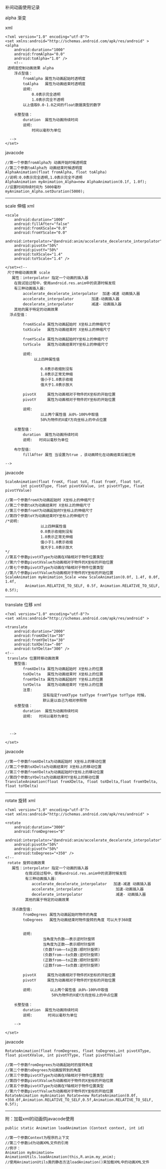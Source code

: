 补间动画使用记录


alpha  渐变

xml


    <?xml version="1.0" encoding="utf-8"?>
	<set xmlns:android="http://schemas.android.com/apk/res/android" >
    <alpha
        android:duration="1000"
        android:fromAlpha="0.0"
        android:toAlpha="1.0" />
    	<!--
     透明度控制动画效果 alpha
        浮点型值：
            fromAlpha 属性为动画起始时透明度
            toAlpha   属性为动画结束时透明度
            说明: 
                0.0表示完全透明
                1.0表示完全不透明
            以上值取0.0-1.0之间的float数据类型的数字
        
        长整型值：
            duration  属性为动画持续时间
            说明:     
                时间以毫秒为单位

  	  -->
	</set>


javacode

    //第一个参数fromAlpha为 动画开始时候透明度
	//第二个参数toAlpha为 动画结束时候透明度
	AlphaAnimation(float fromAlpha, float toAlpha) 
	//说明:0.0表示完全透明,1.0表示完全不透明
	AlphaAnimation myAnimation_Alpha=new AlphaAnimation(0.1f, 1.0f);
	//设置时间持续时间为 5000毫秒
	myAnimation_Alpha.setDuration(5000);



----------

scale 伸缩
xml

<?xml version="1.0" encoding="utf-8"?>
<set xmlns:android="http://schemas.android.com/apk/res/android" >

    <scale
        android:duration="1000"
        android:fillAfter="false"
        android:fromXScale="0.0"
        android:fromYScale="0.0"
        android:interpolator="@android:anim/accelerate_decelerate_interpolator"
        android:pivotX="50%"
        android:pivotY="50%"
        android:toXScale="1.4"
        android:toYScale="1.4" />

	</set><!--
     尺寸伸缩动画效果 scale
       属性：interpolator 指定一个动画的插入器
        在我试验过程中，使用android.res.anim中的资源时候发现
        有三种动画插入器:
            accelerate_decelerate_interpolator  加速-减速 动画插入器
            accelerate_interpolator        加速-动画插入器
            decelerate_interpolator        减速- 动画插入器
        其他的属于特定的动画效果
      浮点型值：
         
            fromXScale 属性为动画起始时 X坐标上的伸缩尺寸    
            toXScale   属性为动画结束时 X坐标上的伸缩尺寸     
        
            fromYScale 属性为动画起始时Y坐标上的伸缩尺寸    
            toYScale   属性为动画结束时Y坐标上的伸缩尺寸    
        
            说明:
                 以上四种属性值    
    
                    0.0表示收缩到没有 
                    1.0表示正常无伸缩     
                    值小于1.0表示收缩  
                    值大于1.0表示放大
        
            pivotX     属性为动画相对于物件的X坐标的开始位置
            pivotY     属性为动画相对于物件的Y坐标的开始位置
        
            说明:
                    以上两个属性值 从0%-100%中取值
                    50%为物件的X或Y方向坐标上的中点位置
        
        长整型值：
            duration  属性为动画持续时间
            说明:   时间以毫秒为单位

        布尔型值:
            fillAfter 属性 当设置为true ，该动画转化在动画结束后被应用

	-->



javacode

    ScaleAnimation(float fromX, float toX, float fromY, float toY,
           int pivotXType, float pivotXValue, int pivotYType, float pivotYValue) 

	//第一个参数fromX为动画起始时 X坐标上的伸缩尺寸    
	//第二个参数toX为动画结束时 X坐标上的伸缩尺寸     
	//第三个参数fromY为动画起始时Y坐标上的伸缩尺寸    
	//第四个参数toY为动画结束时Y坐标上的伸缩尺寸  
	/*说明:
                    以上四种属性值    
                    0.0表示收缩到没有 
                    1.0表示正常无伸缩     
                    值小于1.0表示收缩  
                    值大于1.0表示放大
	*/
	//第五个参数pivotXType为动画在X轴相对于物件位置类型  
	//第六个参数pivotXValue为动画相对于物件的X坐标的开始位置
	//第七个参数pivotXType为动画在Y轴相对于物件位置类型   
	//第八个参数pivotYValue为动画相对于物件的Y坐标的开始位置
	ScaleAnimation myAnimation_Scale =new ScaleAnimation(0.0f, 1.4f, 0.0f, 1.4f,
             Animation.RELATIVE_TO_SELF, 0.5f, Animation.RELATIVE_TO_SELF, 0.5f);





----------
translate  位移
xml

    <?xml version="1.0" encoding="utf-8"?>
	<set xmlns:android="http://schemas.android.com/apk/res/android" >

    <translate
        android:duration="2000"
        android:fromXDelta="30"
        android:fromYDelta="30"
        android:toXDelta="-80"
        android:toYDelta="300" />
    <!--
     translate 位置转移动画效果
        整型值:
            fromXDelta 属性为动画起始时 X坐标上的位置    
            toXDelta   属性为动画结束时 X坐标上的位置
            fromYDelta 属性为动画起始时 Y坐标上的位置
            toYDelta   属性为动画结束时 Y坐标上的位置
            注意:
                     没有指定fromXType toXType fromYType toYType 时候，
                     默认是以自己为相对参照物             
        长整型值：
            duration  属性为动画持续时间
            说明:   时间以毫秒为单位



  	  -->

	</set>

javacode

    //第一个参数fromXDelta为动画起始时 X坐标上的移动位置    
	//第二个参数toXDelta为动画结束时 X坐标上的移动位置      
	//第三个参数fromYDelta为动画起始时Y坐标上的移动位置     
	//第四个参数toYDelta为动画结束时Y坐标上的移动位置
	TranslateAnimation(float fromXDelta, float toXDelta,float fromYDelta, float toYDelta) 



----------
rotate 旋转
xml

    <?xml version="1.0" encoding="utf-8"?>
	<set xmlns:android="http://schemas.android.com/apk/res/android" >

    <rotate
        android:duration="3000"
        android:fromDegrees="0"
        android:interpolator="@android:anim/accelerate_decelerate_interpolator"
        android:pivotX="50%"
        android:pivotY="50%"
        android:toDegrees="+350" />
    <!--
     rotate 旋转动画效果
       属性：interpolator 指定一个动画的插入器
             在我试验过程中，使用android.res.anim中的资源时候发现
             有三种动画插入器:
                accelerate_decelerate_interpolator   加速-减速 动画插入器
                accelerate_interpolator               加速-动画插入器
                decelerate_interpolator               减速- 动画插入器
             其他的属于特定的动画效果
                           
       浮点数型值:
            fromDegrees 属性为动画起始时物件的角度    
            toDegrees   属性为动画结束时物件旋转的角度 可以大于360度   

        
            说明:
                     当角度为负数——表示逆时针旋转
                     当角度为正数——表示顺时针旋转              
                     (负数from——to正数:顺时针旋转)   
                     (负数from——to负数:逆时针旋转) 
                     (正数from——to正数:顺时针旋转) 
                     (正数from——to负数:逆时针旋转)       

            pivotX     属性为动画相对于物件的X坐标的开始位置
            pivotY     属性为动画相对于物件的Y坐标的开始位置
                
            说明:        以上两个属性值 从0%-100%中取值
                         50%为物件的X或Y方向坐标上的中点位置

        长整型值：
            duration  属性为动画持续时间
            说明:       时间以毫秒为单位

    	-->

	</set>

javacode

    RotateAnimation(float fromDegrees, float toDegrees,int pivotXType, float pivotXValue, int pivotYType, float pivotYValue)
            
	//第一个参数fromDegrees为动画起始时的旋转角度    
	//第二个参数toDegrees为动画旋转到的角度   
	//第三个参数pivotXType为动画在X轴相对于物件位置类型  
	//第四个参数pivotXValue为动画相对于物件的X坐标的开始位置
	//第五个参数pivotXType为动画在Y轴相对于物件位置类型   
	//第六个参数pivotYValue为动画相对于物件的Y坐标的开始位置
	RotateAnimation myAnimation_Rotate=new RotateAnimation(0.0f, +350.0f,Animation.RELATIVE_TO_SELF,0.5f,Animation.RELATIVE_TO_SELF, 0.5f);



----------
附：加载xml的动画供javacode使用

    public static Animation loadAnimation (Context context, int id) 

	//第一个参数Context为程序的上下文    
	//第二个参数id为动画XML文件的引用
	//例子：
	Animation myAnimation= AnimationUtils.loadAnimation(this,R.anim.my_anim);
	//使用AnimationUtils类的静态方法loadAnimation()来加载XML中的动画XML文件



